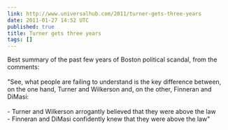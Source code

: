 ```yaml
---
link: http://www.universalhub.com/2011/turner-gets-three-years
date: 2011-01-27 14:52 UTC
published: true
title: Turner gets three years
tags: []
---
```


Best summary of the past few years of Boston political scandal, from the comments:<br><br>"See, what people are failing to understand is the key difference between, on the one hand, Turner and Wilkerson and, on the other, Finneran and DiMasi:<br><br>- Turner and Wilkerson arrogantly believed that they were above the law<br>- Finneran and DiMasi confidently knew that they were above the law"
